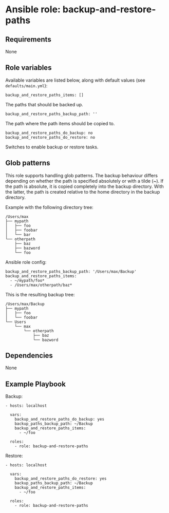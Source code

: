 # Ansible role: backup-and-restore-paths

## Requirements

None

## Role variables

Available variables are listed below, along with default values (see `defaults/main.yml`):

```
backup_and_restore_paths_items: []
```

The paths that should be backed up.

```
backup_and_restore_paths_backup_path: ''
```

The path where the path items should be copied to.

```
backup_and_restore_paths_do_backup: no
backup_and_restore_paths_do_restore: no
```

Switches to enable backup or restore tasks.


## Glob patterns

This role supports handling glob patterns.
The backup behaviour differs depending on whether the path is specified absolutely or with a tilde (~).
If the path is absolute, it is copied completely into the backup directory.
With the latter, the path is created relative to the home directory in the backup directory.

Example with the following directory tree:
```
/Users/max
├── mypath
│   ├── foo
│   ├── foobar
│   └── bar
└── otherpath
    ├── baz
    ├── bazword
    └── foo
```

Ansible role config:
```
backup_and_restore_paths_backup_path: '/Users/max/Backup'
backup_and_restore_paths_items:
  - ~/mypath/foo*
  - /Users/max/otherpath/baz*
```

This is the resulting backup tree:
```
/Users/max/Backup
├── mypath
│   ├── foo
│   └── foobar
└── Users
    └── max
        └── otherpath
            ├── baz
            └── bazword
```

## Dependencies

None

## Example Playbook

Backup:
```
- hosts: localhost

  vars:
    backup_and_restore_paths_do_backup: yes
    backup_paths_backup_path: ~/Backup
    backup_and_restore_paths_items:
      - ~/foo

  roles:
    - role: backup-and-restore-paths
```

Restore:
```
- hosts: localhost

  vars:
    backup_and_restore_paths_do_restore: yes
    backup_paths_backup_path: ~/Backup
    backup_and_restore_paths_items:
      - ~/foo

  roles:
    - role: backup-and-restore-paths
```